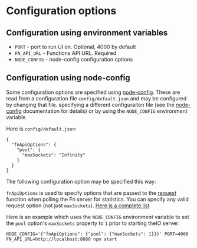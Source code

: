 # Configuration options

## Configuration using environment variables

* `PORT` - port to run UI on. Optional, 4000 by default
* `FN_API_URL` - Functions API URL. Required
* `NODE_CONFIG` - node-config configuration options

## Configuration using node-config

Some configuration options are specified using [node-config](https://www.npmjs.com/package/config). 
These are read from a configuration file  `config/default.json` and may be configured by changing that file.
specifying a different configuraiton file (see the [node-config](https://www.npmjs.com/package/config) documentation for details)
or by using the `NODE_CONFIG` environment variable.

Here is `config/default.json`:
```
{
  "fnApiOptions": {
    "pool": {
      "maxSockets": "Infinity"
    }
  }
}
```

The following configuration option may be specified this way:

`fnApiOptions` is used to specify options that are passed to the [request](https://www.npmjs.com/package/request) function when polling the Fn server for statistics. You can specify any valid request option (not just `maxSockets`). [Here is a complete list](https://www.npmjs.com/package/request#requestoptions-callback)

Here is an example which uses the `NODE_CONFIG` environment variable to set the `pool` option's `maxSockets` property to `1` prior to starting theIO server:
```
NODE_CONFIG='{"fnApiOptions": {"pool": {"maxSockets": 1}}}' PORT=4000 FN_API_URL=http://localhost:8080 npm start
```
